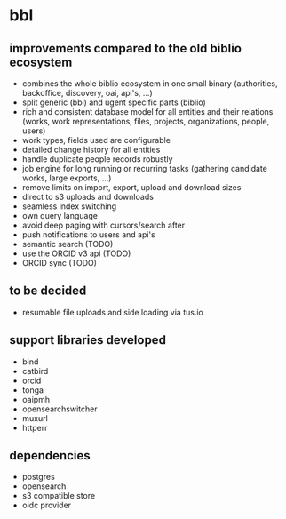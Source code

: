 # bbl

## improvements compared to the old biblio ecosystem

* combines the whole biblio ecosystem in one small binary (authorities, backoffice, discovery, oai, api's, ...)
* split generic (bbl) and ugent specific parts (biblio)
* rich and consistent database model for all entities and their relations (works, work representations, files, projects, organizations, people, users)
* work types, fields used are configurable
* detailed change history for all entities
* handle duplicate people records robustly
* job engine for long running or recurring tasks (gathering candidate works, large exports, ...)
* remove limits on import, export, upload and download sizes
* direct to s3 uploads and downloads
* seamless index switching
* own query language
* avoid deep paging with cursors/search after
* push notifications to users and api's
* semantic search (TODO)
* use the ORCID v3 api (TODO)
* ORCID sync (TODO)

## to be decided

* resumable file uploads and side loading via tus.io

## support libraries developed

* bind
* catbird
* orcid
* tonga
* oaipmh
* opensearchswitcher
* muxurl
* httperr

## dependencies

* postgres
* opensearch
* s3 compatible store
* oidc provider
